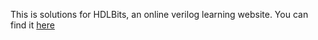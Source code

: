 This is solutions for HDLBits, an online verilog learning website. You can find it [here](https://hdlbits.01xz.net/wiki/Main_Page)
